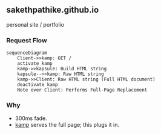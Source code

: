 ## sakethpathike.github.io

personal site / portfolio

### Request Flow
```mermaid
sequenceDiagram
    Client->>kamp: GET /
    activate kamp
    kamp->>kapsule: Build HTML string
    kapsule-->>kamp: Raw HTML string
    kamp->>Client: Raw HTML string (Full HTML document)
    deactivate kamp
    Note over Client: Performs Full-Page Replacement
```

### Why
- 300ms fade.
- [kamp](https://github.com/sakethpathike/kamp) serves the full page; this plugs it in.